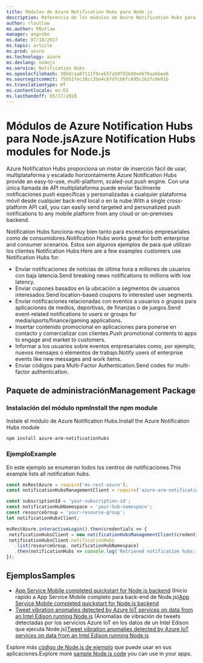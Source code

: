 ```yaml
---
title: Módulos de Azure Notification Hubs para Node.js
description: Referencia de los módulos de Azure Notification Hubs para Node.js
author: rloutlaw
ms.author: ROutlaw
manager: angrobe
ms.date: 07/18/2017
ms.topic: article
ms.prod: azure
ms.technology: azure
ms.devlang: nodejs
ms.service: Notification Hubs
ms.openlocfilehash: 30b8caa07111f9ceb5fa58f92649e4670aa6bee6
ms.sourcegitcommit: 75051fec38cc3be4cb7d7cb6fc695c162fc0e91b
ms.translationtype: HT
ms.contentlocale: es-ES
ms.lasthandoff: 05/17/2018
---
```

# <a name="azure-notification-hubs-modules-for-nodejs"></a><span data-ttu-id="d48e6-103">Módulos de Azure Notification Hubs para Node.js</span><span class="sxs-lookup"><span data-stu-id="d48e6-103">Azure Notification Hubs modules for Node.js</span></span>

<span data-ttu-id="d48e6-104">Azure Notification Hubs proporciona un motor de inserción fácil de usar, multiplataforma y escalado horizontalmente.</span><span class="sxs-lookup"><span data-stu-id="d48e6-104">Azure Notification Hubs provide an easy-to-use, multi-platform, scaled-out push engine.</span></span> <span data-ttu-id="d48e6-105">Con una única llamada de API multiplataforma puede enviar fácilmente notificaciones push específicas y personalizadas a cualquier plataforma móvil desde cualquier back-end local o en la nube.</span><span class="sxs-lookup"><span data-stu-id="d48e6-105">With a single cross-platform API call, you can easily send targeted and personalized push notifications to any mobile platform from any cloud or on-premises backend.</span></span>

<span data-ttu-id="d48e6-106">Notification Hubs funciona muy bien tanto para escenarios empresariales como de consumidores.</span><span class="sxs-lookup"><span data-stu-id="d48e6-106">Notification Hubs works great for both enterprise and consumer scenarios.</span></span> <span data-ttu-id="d48e6-107">Estos son algunos ejemplos de para qué utilizan los clientes Notification Hubs:</span><span class="sxs-lookup"><span data-stu-id="d48e6-107">Here are a few examples customers use Notification Hubs for:</span></span>
- <span data-ttu-id="d48e6-108">Enviar notificaciones de noticias de última hora a millones de usuarios con baja latencia.</span><span class="sxs-lookup"><span data-stu-id="d48e6-108">Send breaking news notifications to millions with low latency.</span></span>
- <span data-ttu-id="d48e6-109">Enviar cupones basados en la ubicación a segmentos de usuarios interesados.</span><span class="sxs-lookup"><span data-stu-id="d48e6-109">Send location-based coupons to interested user segments.</span></span>
- <span data-ttu-id="d48e6-110">Enviar notificaciones relacionadas con eventos a usuarios o grupos para aplicaciones de medios, deportivas, de finanzas o de juegos.</span><span class="sxs-lookup"><span data-stu-id="d48e6-110">Send event-related notifications to users or groups for media/sports/finance/gaming applications.</span></span>
- <span data-ttu-id="d48e6-111">Insertar contenido promocional en aplicaciones para ponerse en contacto y comercializar con clientes.</span><span class="sxs-lookup"><span data-stu-id="d48e6-111">Push promotional contents to apps to engage and market to customers.</span></span>
- <span data-ttu-id="d48e6-112">Informar a los usuarios sobre eventos empresariales como, por ejemplo, nuevos mensajes o elementos de trabajo.</span><span class="sxs-lookup"><span data-stu-id="d48e6-112">Notify users of enterprise events like new messages and work items.</span></span>
- <span data-ttu-id="d48e6-113">Enviar códigos para Multi-Factor Authentication.</span><span class="sxs-lookup"><span data-stu-id="d48e6-113">Send codes for multi-factor authentication.</span></span>

## <a name="management-package"></a><span data-ttu-id="d48e6-114">Paquete de administración</span><span class="sxs-lookup"><span data-stu-id="d48e6-114">Management Package</span></span>

### <a name="install-the-npm-module"></a><span data-ttu-id="d48e6-115">Instalación del módulo npm</span><span class="sxs-lookup"><span data-stu-id="d48e6-115">Install the npm module</span></span>

<span data-ttu-id="d48e6-116">Instale el módulo de Azure Notification Hubs.</span><span class="sxs-lookup"><span data-stu-id="d48e6-116">Install the Azure Notification Hubs module</span></span> 

```bash
npm install azure-arm-notificationhubs
```

### <a name="example"></a><span data-ttu-id="d48e6-117">Ejemplo</span><span class="sxs-lookup"><span data-stu-id="d48e6-117">Example</span></span>

<span data-ttu-id="d48e6-118">En este ejemplo se enumeran todos los centros de notificaciones.</span><span class="sxs-lookup"><span data-stu-id="d48e6-118">This example lists all notification hubs.</span></span>

 ```javascript
const msRestAzure = require('ms-rest-azure');
const notificationHubsManagementClient = require('azure-arm-notificationhubs');

const subscriptionId = 'your-subscription-id';
const notificationHubNamespace = 'your-hub-namespace';
const resourceGroup = 'your-resource-group';
let notificationHubsClient;

msRestAzure.interactiveLogin().then(credentials => {
  notificationHubsClient = new notificationHubsManagementClient(credentials, subscriptionId);
  notificationHubsClient.notificationHubs
    .list(resourceGroup, notificationHubNamespace)
    .then(notificationHubs => console.log('Retrieved notification hubs: ', notificationHubs));
});
```

## <a name="samples"></a><span data-ttu-id="d48e6-119">Ejemplos</span><span class="sxs-lookup"><span data-stu-id="d48e6-119">Samples</span></span>

* <span data-ttu-id="d48e6-120">[App Service Mobile completed quickstart for Node.js backend](https://azure.microsoft.com/resources/samples/app-service-mobile-nodejs-backend-quickstart/) (Inicio rápido a App Service Mobile completo para back-end de Node.js)</span><span class="sxs-lookup"><span data-stu-id="d48e6-120">[App Service Mobile completed quickstart for Node.js backend](https://azure.microsoft.com/resources/samples/app-service-mobile-nodejs-backend-quickstart/)</span></span>
* <span data-ttu-id="d48e6-121">[Tweet vibration anomalies detected by Azure IoT services on data from an Intel Edison running Node.js](https://azure.microsoft.com/resources/samples/iot-hub-nodejs-intel-edison-vibration-anomaly-detection/) (Anomalías de vibración de tweets detectadas por los servicios Azure IoT en los datos de un Intel Edison que ejecuta Node.js)</span><span class="sxs-lookup"><span data-stu-id="d48e6-121">[Tweet vibration anomalies detected by Azure IoT services on data from an Intel Edison running Node.js](https://azure.microsoft.com/resources/samples/iot-hub-nodejs-intel-edison-vibration-anomaly-detection/)</span></span>

<span data-ttu-id="d48e6-122">Explore más [código de Node.js de ejemplo](https://azure.microsoft.com/resources/samples/?platform=nodejs) que puede usar en sus aplicaciones.</span><span class="sxs-lookup"><span data-stu-id="d48e6-122">Explore more [sample Node.js code](https://azure.microsoft.com/resources/samples/?platform=nodejs) you can use in your apps.</span></span>
